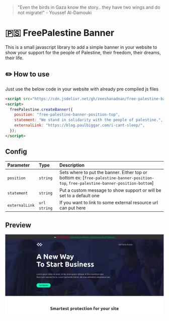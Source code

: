 > "Even the birds in Gaza know the story.. they have two wings and do not migrate!" - Youssef Al-Damouki

# 🇵🇸 FreePalestine Banner

This is a small javascript library to add a simple banner in your website to show your support for the people of Palestine, their freedom, their dreams, their life.

## ✏️ How to use

Just use the below code in your website with already pre compiled js files

```html
<script src="https://cdn.jsdelivr.net/gh/zeeshanadnan/free-palestine-banner@main/dist/free-palestine-banner-1.0.2.js"></script>
<script>
  freePalestine.createBanner({
    position: "free-palestine-banner-position-top",
    statement: "We stand in solidarity with the people of palestine.",
    externalLink: "https://blog.paulbiggar.com/i-cant-sleep/",
  });
</script>
```

## Config

| Parameter      | Type         | Description                                                                                                                            |
| :------------- | :----------- | :------------------------------------------------------------------------------------------------------------------------------------- |
| `position`     | `string`     | Sets where to put the banner. Either top or bottom ex: [`free-palestine-banner-position-top`, `free-palestine-banner-position-bottom`] |
| `statement`    | `string`     | Put a custom message to show support or will be set to a default one                                                                   |
| `externalLink` | `url string` | If you want to link to some external resource url can put here                                                                         |

## Preview

![Screenshot](img/free-palestine.png)
